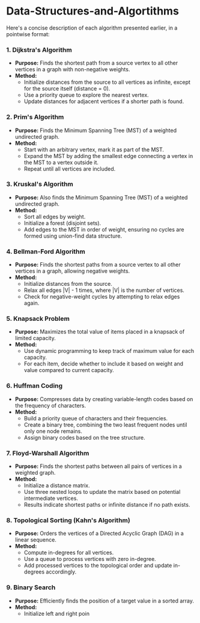 # Data-Structures-and-Algortithms

Here's a concise description of each algorithm presented earlier, in a pointwise format:

### 1. Dijkstra's Algorithm
- **Purpose:** Finds the shortest path from a source vertex to all other vertices in a graph with non-negative weights.
- **Method:**
  - Initialize distances from the source to all vertices as infinite, except for the source itself (distance = 0).
  - Use a priority queue to explore the nearest vertex.
  - Update distances for adjacent vertices if a shorter path is found.

### 2. Prim's Algorithm
- **Purpose:** Finds the Minimum Spanning Tree (MST) of a weighted undirected graph.
- **Method:**
  - Start with an arbitrary vertex, mark it as part of the MST.
  - Expand the MST by adding the smallest edge connecting a vertex in the MST to a vertex outside it.
  - Repeat until all vertices are included.

### 3. Kruskal's Algorithm
- **Purpose:** Also finds the Minimum Spanning Tree (MST) of a weighted undirected graph.
- **Method:**
  - Sort all edges by weight.
  - Initialize a forest (disjoint sets).
  - Add edges to the MST in order of weight, ensuring no cycles are formed using union-find data structure.

### 4. Bellman-Ford Algorithm
- **Purpose:** Finds the shortest paths from a source vertex to all other vertices in a graph, allowing negative weights.
- **Method:**
  - Initialize distances from the source.
  - Relax all edges |V| - 1 times, where |V| is the number of vertices.
  - Check for negative-weight cycles by attempting to relax edges again.

### 5. Knapsack Problem
- **Purpose:** Maximizes the total value of items placed in a knapsack of limited capacity.
- **Method:**
  - Use dynamic programming to keep track of maximum value for each capacity.
  - For each item, decide whether to include it based on weight and value compared to current capacity.

### 6. Huffman Coding
- **Purpose:** Compresses data by creating variable-length codes based on the frequency of characters.
- **Method:**
  - Build a priority queue of characters and their frequencies.
  - Create a binary tree, combining the two least frequent nodes until only one node remains.
  - Assign binary codes based on the tree structure.

### 7. Floyd-Warshall Algorithm
- **Purpose:** Finds the shortest paths between all pairs of vertices in a weighted graph.
- **Method:**
  - Initialize a distance matrix.
  - Use three nested loops to update the matrix based on potential intermediate vertices.
  - Results indicate shortest paths or infinite distance if no path exists.

### 8. Topological Sorting (Kahn's Algorithm)
- **Purpose:** Orders the vertices of a Directed Acyclic Graph (DAG) in a linear sequence.
- **Method:**
  - Compute in-degrees for all vertices.
  - Use a queue to process vertices with zero in-degree.
  - Add processed vertices to the topological order and update in-degrees accordingly.

### 9. Binary Search
- **Purpose:** Efficiently finds the position of a target value in a sorted array.
- **Method:**
  - Initialize left and right poin
    




  
 




  


